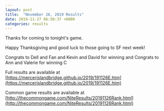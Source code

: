 ```yaml
---
layout: post
title:  "November 26, 2019 Results"
date: 2019-11-27 06:50:37 +0000
categories: results
---
```

Thanks for coming to tonight's game.

Happy Thanksgiving and good luck to those going to SF next week!

Congrats to Dell and Fan and Kevin and David for winning and Congrats to Ann and Valerie for winning C


Full results are available at [https://mercerislandbridge.github.io/2019/191126E.htm](https://mercerislandbridge.github.io/2019/191126E.htm)

Common game results are available at [http://thecommongame.com/NiteResults/20191126Rank.html](http://thecommongame.com/NiteResults/20191126Rank.html)
